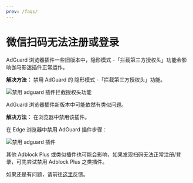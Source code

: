 ```yaml
---
prev: /faqs/
---
```


# 微信扫码无法注册或登录

AdGuard 浏览器插件一些旧版本中，隐形模式 -「拦截第三方授权头」功能会影响伽马影迷插件正常运作。

**解决方法：** 禁用 AdGuard 的 隐形模式 -「拦截第三方授权头」功能。

![禁用 adguard 插件拦截授权头功能](/assets/faqs.adguard.1.png)

AdGuard 浏览器插件新版本中可能依然有类似问题。

**解决方法：** 在浏览器中禁用该插件。

在 Edge 浏览器中禁用 AdGuard 插件步骤：

![禁用 adguard 插件](/assets/faqs.adguard.2.png)

其他 Adblock Plus 或类似插件也可能会影响，如果发现扫码无法正常注册/登录，可先尝试禁用 Adblock Plus 之类插件。

如果还是有问题，请前往[这里](https://support.qq.com/products/316535)反馈。
